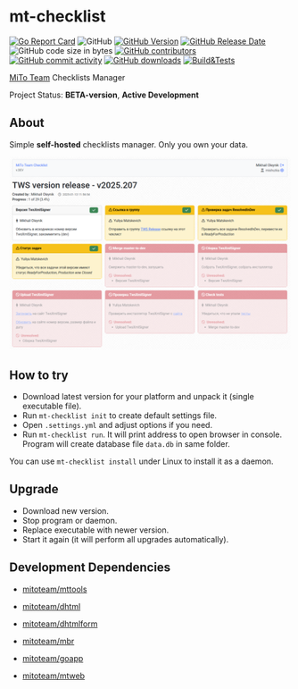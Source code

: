 # mt-checklist

[![Go Report Card](https://goreportcard.com/badge/github.com/mitoteam/mt-checklist)](https://goreportcard.com/report/github.com/mitoteam/mt-checklist)
![GitHub](https://img.shields.io/github/license/mitoteam/mt-checklist)
[![GitHub Version](https://img.shields.io/github/v/release/mitoteam/mt-checklist?logo=github)](https://github.com/mitoteam/mt-checklist)
[![GitHub Release Date](https://img.shields.io/github/release-date/mitoteam/mt-checklist)](https://github.com/mitoteam/mt-checklist/releases)
![GitHub code size in bytes](https://img.shields.io/github/languages/code-size/mitoteam/mt-checklist)
[![GitHub contributors](https://img.shields.io/github/contributors-anon/mitoteam/mt-checklist)](https://github.com/mitoteam/mt-checklist/graphs/contributors)
[![GitHub commit activity](https://img.shields.io/github/commit-activity/y/mitoteam/mt-checklist)](https://github.com/mitoteam/mt-checklist/commits)
[![GitHub downloads](https://img.shields.io/github/downloads/mitoteam/mt-checklist/total)](https://github.com/mitoteam/mt-checklist/releases)
[![Build&Tests](https://github.com/mitoteam/mt-checklist/actions/workflows/go.yml/badge.svg)](https://github.com/mitoteam/mt-checklist/actions/workflows/go.yml)

[MiTo Team](https://www.mito-team.com) Checklists Manager

Project Status: **BETA-version**, **Active Development**

## About

Simple **self-hosted** checklists manager. Only you own your data.

![screenshot](graphics/screenshot.png)

## How to try

* Download latest version for your platform and unpack it (single executable file).
* Run `mt-checklist init` to create default settings file.
* Open `.settings.yml` and adjust options if you need.
* Run `mt-checklist run`. It will print address to open browser in console. Program will create database file `data.db` in same folder.

You can use `mt-checklist install` under Linux to install it as a daemon.

## Upgrade

* Download new version.
* Stop program or daemon.
* Replace executable with newer version.
* Start it again (it will perform all upgrades automatically).

## Development Dependencies

* [mitoteam/mttools](https://github.com/mitoteam/mttools)
* [mitoteam/dhtml](https://github.com/mitoteam/dhtml)
* [mitoteam/dhtmlform](https://github.com/mitoteam/dhtmlform)
* [mitoteam/mbr](https://github.com/mitoteam/mbr)

* [mitoteam/goapp](https://github.com/mitoteam/goapp)
* [mitoteam/mtweb](https://github.com/mitoteam/mtweb)
